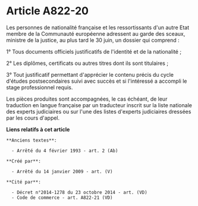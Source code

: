 # Article A822-20

Les personnes de nationalité française et les ressortissants d'un autre Etat membre de la Communauté européenne adressent au
garde des sceaux, ministre de la justice, au plus tard le 30 juin, un dossier qui comprend :

1° Tous documents officiels justificatifs de l'identité et de la nationalité ;

2° Les diplômes, certificats ou autres titres dont ils sont titulaires ;

3° Tout justificatif permettant d'apprécier le contenu précis du cycle d'études postsecondaires suivi avec succès et si
l'intéressé a accompli le stage professionnel requis.

Les pièces produites sont accompagnées, le cas échéant, de leur traduction en langue française par un traducteur inscrit sur
la liste nationale des experts judiciaires ou sur l'une des listes d'experts judiciaires dressées par les cours d'appel.

**Liens relatifs à cet article**

	**Anciens textes**:

	  - Arrêté du 4 février 1993 - art. 2 (Ab)

	**Créé par**:

	  - Arrêté du 14 janvier 2009 - art. (V)

	**Cité par**:

	  - Décret n°2014-1278 du 23 octobre 2014 - art. (VD)
	  - Code de commerce - art. A822-21 (VD)
